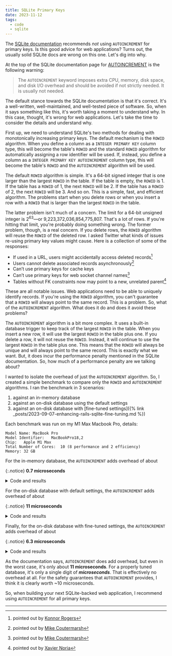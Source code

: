 ```yaml
---
title: SQLite Primary Keys
date: 2023-11-12
tags:
  - code
  - sqlite
---
```


The [SQLite documentation](https://www.sqlite.org/autoinc.html) recommends _not_ using `AUTOINCREMENT` for primary keys. Is this good advice for web applications? Turns out, the usually solid SQLite docs are wrong on this one. Let's dig into why.

<!--/summary-->

At the top of the SQLite documentation page for [AUTOINCREMENT](https://www.sqlite.org/autoinc.html) is the following warning:

> The `AUTOINCREMENT` keyword imposes extra CPU, memory, disk space, and disk I/O overhead and should be avoided if not strictly needed. It is usually not needed.

The default stance towards the SQLite documentation is that it's correct. It's a well-written, well-maintained, and well-tested piece of software. So, when it says something like this, it's worth taking a moment to understand why. In this case, thought, it's wrong for web applications. Let's take the time to consider the details and understand why.

First up, we need to understand SQLite's two methods for dealing with monotonically increasing primary keys. The default mechanism is the `ROWID` algorithm. When you define a column as a `INTEGER PRIMARY KEY` column type, this will become the table's `ROWID` and the standard `ROWID` algorithm for automatically assigning a row identifier will be used. If, instead, you define a column as a `INTEGER PRIMARY KEY AUTOINCREMENT` column type, this will become the table's `ROWID` and the `AUTOINCREMENT` algorithm will be used.

The default `ROWID` algorithm is simple. It's a 64-bit signed integer that is one larger than the largest `ROWID` in the table. If the table is empty, the `ROWID` is 1. If the table has a `ROWID` of 1, the next `ROWID` will be 2. If the table has a `ROWID` of 2, the next `ROWID` will be 3. And so on. This is a simple, fast, and efficient algorithm. The problems start when you delete rows or when you insert a row with a `ROWID` that is larger than the largest `ROWID` in the table.

The latter problem isn't much of a concern. The limit for a 64-bit unsigned integer is 2<sup>63</sup>—or 9,223,372,036,854,775,807. That's a lot of rows. If you're hitting that limit, you're probably doing something wrong. The former problem, though, is a real concern. If you delete rows, the `ROWID` algorithm will reuse the `ROWID` of the deleted row. I asked Twitter what kinds of issues re-using primary key values might cause. Here is a collection of some of the responses:

* If used in a URL, users might accidentally access deleted records[^1]
* Users cannot delete associated records asynchronously[^2]
* Can’t use primary keys for cache keys
* Can’t use primary keys for web socket channel names[^3]
* Tables without FK constraints now may point to a new, unrelated parent[^4]

These are all notable issues. Web applications need to be able to uniquely identify records. If you're using the `ROWID` algorithm, you can't guarantee that a `ROWID` will always point to the same record. This is a problem. So, what of the `AUTOINCREMENT` algorithm. What does it do and does it avoid these problems?

The `AUTOINCREMENT` algorithm is a bit more complex. It uses a built-in database trigger to keep track of the largest `ROWID` in the table. When you insert a new row, it will use the largest `ROWID` in the table plus one. If you delete a row, it will not reuse the `ROWID`. Instead, it will continue to use the largest `ROWID` in the table plus one. This means that the `ROWID` will always be unique and will always point to the same record. This is exactly what we want. But, it does incur the performance penalty mentioned in the SQLite documentation. So, how much of a performance penalty are we talking about?

I wanted to isolate the overhead of just the `AUTOINCREMENT` algorithm. So, I created a simple benchmark to compare only the `ROWID` and `AUTOINCREMENT` algorithms. I ran the benchmark in 3 scenarios:

1. against an in-memory database
2. against an on-disk database using the default settings
3. against an on-disk database with [fine-tuned settings]({% link _posts/2023-09-07-enhancing-rails-sqlite-fine-tuning.md %})

Each benchmark was run on my M1 Max Macbook Pro, details:

```
Model Name:	MacBook Pro
Model Identifier:	MacBookPro18,2
Chip:	Apple M1 Max
Total Number of Cores:	10 (8 performance and 2 efficiency)
Memory:	32 GB
```

For the in-memory database, the `AUTOINCREMENT` adds overhead of about

{:.notice}
**0.7 microseconds**

<details markdown="1">
  <summary>Code and results</summary>

```ruby
require 'benchmark'

connection = Extralite::Database.new(":memory:")
connection.execute(<<~SQL)
  CREATE TABLE with_rowid(id INTEGER PRIMARY KEY);
  CREATE TABLE with_autoincrement(id INTEGER PRIMARY KEY AUTOINCREMENT);
SQL

Benchmark.bmbm do |x|
  x.report("with_rowid") { 1_000_000.times { connection.execute("INSERT INTO with_rowid DEFAULT VALUES;") } }
  x.report("with_autoincrement")  { 1_000_000.times { connection.execute("INSERT INTO with_autoincrement DEFAULT VALUES;") } }
end
```

```
Rehearsal ------------------------------------------------------
with_rowid           1.519872   0.106731   1.626603 (  1.626619)
with_autoincrement   2.138196   0.103201   2.241397 (  2.241435)
--------------------------------------------- total: 3.868000sec

                         user     system      total        real
with_rowid           1.499923   0.100343   1.600266 (  1.600322)
with_autoincrement   2.184500   0.103087   2.287587 (  2.287726)
```
</details>

For the on-disk database with default settings, the `AUTOINCREMENT` adds overhead of about

{:.notice}
**11 microseconds**

<details markdown="1">
  <summary>Code and results</summary>

```ruby
require 'benchmark'

connection = Extralite::Database.new("on-disk-default.sqlite3")
connection.execute(<<~SQL)
  CREATE TABLE with_rowid(id INTEGER PRIMARY KEY);
  CREATE TABLE with_autoincrement(id INTEGER PRIMARY KEY AUTOINCREMENT);
SQL

Benchmark.bmbm do |x|
  x.report("with_rowid") do
  	1_000_000.times { connection.execute("INSERT INTO with_rowid DEFAULT VALUES;") }
  end
  x.report("with_autoincrement") do
  	1_000_000.times { connection.execute("INSERT INTO with_autoincrement DEFAULT VALUES;") }
  end
end
```

```
Rehearsal ------------------------------------------------------
with_rowid          11.739542 209.125691 220.865233 (289.690082)
with_autoincrement  12.595312 224.557327 237.152639 (302.689240)
------------------------------------------- total: 458.017872sec

                         user     system      total        real
with_rowid          11.866481 207.251119 219.117600 (290.708165)
with_autoincrement  13.108186 227.025329 240.133515 (301.807846)
```
</details>

Finally, for the on-disk database with fine-tuned settings, the `AUTOINCREMENT` adds overhead of about

{:.notice}
**6.3 microseconds**

<details markdown="1">
  <summary>Code and results</summary>

```ruby
require 'benchmark'

connection = Extralite::Database.new("on-disk-tuned.sqlite3")
connection.execute(<<~SQL)
  PRAGMA journal_mode = WAL;
  PRAGMA synchronous = NORMAL;
  PRAGMA journal_size_limit = 67108864; -- 64 megabytes
  PRAGMA mmap_size = 134217728; -- 128 megabytes
  PRAGMA cache_size = 2000;
  PRAGMA busy_timeout = 5000;

  CREATE TABLE with_rowid(id INTEGER PRIMARY KEY);
  CREATE TABLE with_autoincrement(id INTEGER PRIMARY KEY AUTOINCREMENT);
SQL

Benchmark.bmbm do |x|
  x.report("with_rowid") do
  	1_000_000.times { connection.execute("INSERT INTO with_rowid DEFAULT VALUES;") }
  end
  x.report("with_autoincrement") do
  	1_000_000.times { connection.execute("INSERT INTO with_autoincrement DEFAULT VALUES;") }
  end
end
```

```
Rehearsal ------------------------------------------------------
with_rowid           4.067183   4.977109   9.044292 ( 11.926259)
with_autoincrement   5.541272   7.273528  12.814800 ( 17.929862)
-------------------------------------------- total: 21.859092sec

                         user     system      total        real
with_rowid           4.350798   5.422309   9.773107 ( 12.516695)
with_autoincrement   5.845045   7.607169  13.452214 ( 18.841942)
```
</details>

As the documentation says, `AUTOINCREMENT` does add overhead, but even in the worst case, it's only about **11 microseconds**. For a properly tuned database, it's only a single digit of _**microseconds**_. That is effectively no overhead at all. For the safety guarantees that `AUTOINCREMENT` provides, I think it is clearly worth ~10 microseconds.

So, when building your next SQLite-backed web application, I recommend using `AUTOINCREMENT` for all primary keys.

- - -

[^1]: pointed out by [Konnor Rogers](https://x.com/RogersKonnor/status/1723784846311342475)
[^2]: pointed out by [Mike Coutermarsh](https://x.com/mscccc/status/1723785941628641784)
[^3]: pointed out by [Mike Coutermarsh](https://x.com/mscccc/status/1723787598999511443)
[^4]: pointed out by [Xavier Noria](https://x.com/fxn/status/1723796594791752157)
